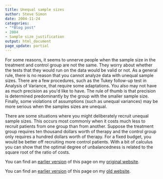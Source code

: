 ```yaml
---
title: Unequal sample sizes
author: Steve Simon
date: 2004-11-24
categories:
- "*Blog post"
- 2004
- Sample size justification
output: html_document
page_update: partial
---
```

For some reasons, it seems to unnerve people when the sample size in the
treatment and control group are not the same. They worry about whether
the tests that they would run on the data would be valid or not. As a
general rule, there is no reason that you cannot analyze data with
unequal sample sizes. There are a few procedures, such as the Tukey
follow-up test in Analysis of Variance, that require some adaptations.
You also may not have as much precision as you'd like to have. The rule
of thumb is that precision is determined predominantly by the group with
the smaller sample size. Finally, some violations of assumptions (such
as unequal variances) may be more serious when the samples sizes are
unequal.

There are some situations where you might deliberately recruit unequal
sample sizes. This occurs most commonly when it costs much less to
recruit patients from one group than from another. Suppose the treatment
group requires ten thousand dollars worth of therapy and the control
group only requires a hundred dollars worth of therapy. For a fixed
budget, you would be better off recruiting more control patients. With a
bit of calculus you can show that the optimal degree of unbalancedness
is related to the square root of the ratio of costs.

You can find an [earlier version](http://www.pmean.com/04/UnequalSampleSizes.html) of this page on my [original website](http://www.pmean.com/original_site.html).

You can find an [earlier version][sim1] of this page on my [old website][sim2].

[sim1]: http://www.pmean.com/04/UnequalSampleSizes.html
[sim2]: http://www.pmean.com
